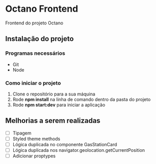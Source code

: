 # Octano Frontend

Frontend do projeto Octano

## Instalação do projeto

### Programas necessários

- Git
- Node

### Como iniciar o projeto

1. Clone o repositório para a sua máquina
2. Rode **npm install** na linha de comando dentro da pasta do projeto
3. Rode **npm start:dev** para iniciar a aplicação

## Melhorias a serem realizadas

- [ ] Tipagem
- [ ] Styled theme methods
- [ ] Lógica duplicada no componente GasStationCard
- [ ] Lógica duplicada nos navigator.geolocation.getCurrentPosition
- [ ] Adicionar proptypes
